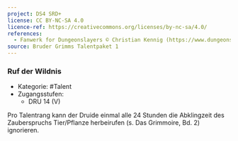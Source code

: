 ```yaml
---
project: DS4 SRD+
license: CC BY-NC-SA 4.0
licence-ref: https://creativecommons.org/licenses/by-nc-sa/4.0/
references: 
  - Fanwerk for Dungeonslayers © Christian Kennig (https://www.dungeonslayers.net/)
source: Bruder Grimms Talentpaket 1
---
```


### Ruf der Wildnis

- Kategorie: #Talent
- Zugangsstufen:
  - DRU 14 (V)

Pro Talentrang kann der Druide einmal alle 24 Stunden die Abklingzeit des Zauberspruchs Tier/Pflanze herbeirufen (s. Das Grimmoire, Bd. 2) ignorieren.

